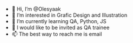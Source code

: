 - 👋 Hi, I’m @Olesyaak
- 👀 I’m interested in Grafic Design and Illustration
- 🌱 I’m currently learning QA, Python, JS
- 💞️ I would like to be invited as QA trainee
- 📫 The best way to reach me is email

<!---
Olesyaak/Olesyaak is a ✨ special ✨ repository because its `README.md` (this file) appears on your GitHub profile.
You can click the Preview link to take a look at your changes.
--->
